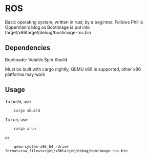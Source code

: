 # ROS
Basic operating system, written in rust, by a beginner. Follows Phillip Opperman's blog os
Bootimage is put into target/x86target/debug/bootimage-ros.bin
## Dependencies

Bootloader
Volatile
Spin
Xbuild

Must be built with cargo nightly, QEMU x86 is supported, other x86 platforms may work

## Usage

To build, use 
```shell
    cargo xbuild
```
To run, use
```shell
    cargo xrun
```
or
```shell
    qemu-system-x86_64 -drive format=raw,file=target/x86target/debug/bootimage-ros.bin
```